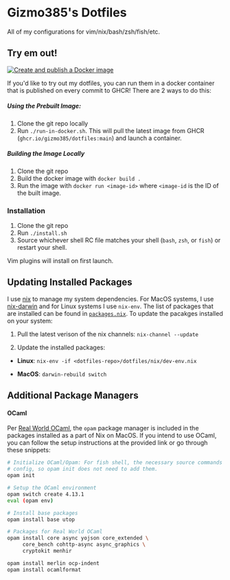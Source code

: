 Gizmo385's Dotfiles
=======

All of my configurations for vim/nix/bash/zsh/fish/etc.

## Try em out!

[![Create and publish a Docker image](https://github.com/gizmo385/dotfiles/actions/workflows/docker-image.yml/badge.svg?branch=main)](https://github.com/gizmo385/dotfiles/actions/workflows/docker-image.yml)

If you'd like to try out my dotfiles, you can run them in a docker container that is published on every commit to GHCR! There are 2 ways to do this:

##### Using the Prebuilt Image:

1. Clone the git repo locally
2. Run `./run-in-docker.sh`. This will pull the latest image from GHCR (`ghcr.io/gizmo385/dotfiles:main`) and launch a container.

##### Building the Image Locally

1. Clone the git repo
2. Build the docker image with `docker build .`
3. Run the image with `docker run <image-id>` where `<image-id` is the ID of the built image.
 
### Installation

1. Clone the git repo
2. Run `./install.sh`
3. Source whichever shell RC file matches your shell (`bash`, `zsh`, or `fish`) or restart your shell.

Vim plugins will install on first launch.

## Updating Installed Packages

I use [nix](https://github.com/NixOS/nix) to manage my system dependencies. For MacOS systems, I use [nix-darwin](https://github.com/LnL7/nix-darwin) and for Linux systems I use `nix-env`. The list of packages that are installed can be found in [`packages.nix`](https://github.com/gizmo385/dotfiles/blob/main/dotfiles/nix/packages.nix). To update the pacakges installed on your system:

1. Pull the latest verison of the nix channels: `nix-channel --update`

2. Update the installed packages:
- **Linux**: `nix-env -if <dotfiles-repo>/dotfiles/nix/dev-env.nix`

- **MacOS**: `darwin-rebuild switch`


## Additional Package Managers

#### OCaml

Per [Real World OCaml](https://dev.realworldocaml.org/install.html), the `opam` package manager is
included in the packages installed as a part of Nix on MacOS. If you intend to use OCaml, you can
follow the setup instructions at the provided link or go through these snippets:

```bash
# Initialize OCaml/Opam: For fish shell, the necessary source commands are already present in the
# config, so opam init does not need to add them.
opam init

# Setup the OCaml environment
opam switch create 4.13.1
eval (opam env)

# Install base packages
opam install base utop

# Packages for Real World OCaml
opam install core async yojson core_extended \
     core_bench cohttp-async async_graphics \
     cryptokit menhir

opam install merlin ocp-indent
opam install ocamlformat
```
